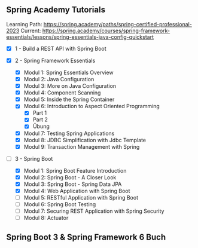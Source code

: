 ## Spring Academy Tutorials
Learning Path: https://spring.academy/paths/spring-certified-professional-2023
Current: https://spring.academy/courses/spring-framework-essentials/lessons/spring-essentials-java-config-quickstart

- [x] 1 - Build a REST API with Spring Boot

- [x] 2 - Spring Framework Essentials
	- [x] Modul 1: Spring Essentials Overview
	- [x] Modul 2: Java Configuration
	- [x] Modul 3: More on Java Configuration
	- [x] Modul 4: Component Scanning
	- [x] Modul 5: Inside the Spring Container
	- [x] Modul 6: Introduction to Aspect Oriented Programming
		- [x] Part 1
		- [x] Part 2
		- [x] Übung
	- [x] Modul 7: Testing Spring Applications
	- [x] Modul 8: JDBC Simplification with Jdbc Template
	- [x] Modul 9: Transaction Management with Spring

- [ ] 3 - Spring Boot
	- [x] Modul 1: Spring Boot Feature Introduction
	- [x] Modul 2: Spring Boot - A Closer Look
	- [x] Modul 3: Spring Boot - Spring Data JPA
	- [x] Modul 4: Web Application with Spring Boot
	- [ ] Modul 5: RESTful Application with Spring Boot
	- [ ] Modul 6: Spring Boot Testing
	- [ ] Modul 7: Securing REST Application with Spring Security
	- [ ] Modul 8: Actuator

## Spring Boot 3 & Spring Framework 6 Buch